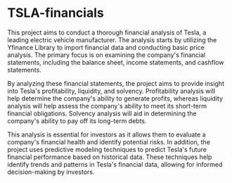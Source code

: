 # TSLA-financials
This project aims to conduct a thorough financial analysis of Tesla, a leading electric vehicle manufacturer. The analysis starts by utilizing the Yfinance Library to import financial data and conducting basic price analysis. The primary focus is on examining the company's financial statements, including the balance sheet, income statements, and cashflow statements.

By analyzing these financial statements, the project aims to provide insight into Tesla's profitability, liquidity, and solvency. Profitability analysis will help determine the company's ability to generate profits, whereas liquidity analysis will help assess the company's ability to meet its short-term financial obligations. Solvency analysis will aid in determining the company's ability to pay off its long-term debts.

This analysis is essential for investors as it allows them to evaluate a company's financial health and identify potential risks. In addition, the project uses predictive modeling techniques to predict Tesla's future financial performance based on historical data. These techniques help identify trends and patterns in Tesla's financial data, allowing for informed decision-making by investors.
